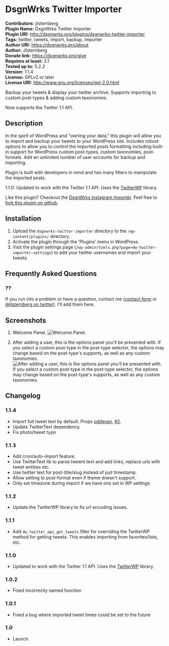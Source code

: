 # DsgnWrks Twitter Importer

**Contributors:** jtsternberg  
**Plugin Name:** DsgnWrks Twitter Importer  
**Plugin URI:** http://dsgnwrks.pro/plugins/dsgnwrks-twitter-importer  
**Tags:** twitter, tweets, import, backup, importer  
**Author URI:** https://dsgnwrks.pro/about  
**Author:** Jtsternberg  
**Donate link:** https://dsgnwrks.pro/give  
**Requires at least:** 3.1  
**Tested up to:** 5.2.2  
**Version:** 1.1.4  
**License:** GPLv2 or later  
**License URI:** http://www.gnu.org/licenses/gpl-2.0.html  

Backup your tweets & display your twitter archive. Supports importing to custom post-types & adding custom taxonomies.

Now supports the Twitter 1.1 API.

## Description

In the spirit of WordPress and "owning your data," this plugin will allow you to import and backup your tweets to your WordPress site. Includes robust options to allow you to control the imported posts formatting including built-in support for WordPress custom post-types, custom taxonomies, post-formats. Add an unlimited number of user accounts for backup and importing.

Plugin is built with developers in mind and has many filters to manipulate the imported posts.

1.1.0: Updated to work with the Twitter 1.1 API. Uses the [TwitterWP](https://github.com/jtsternberg/TwitterWP) library.

Like this plugin? Checkout the [DsgnWrks Instagram Importer](http://j.ustin.co/QbG3mQ). Feel free to [fork this plugin on github](http://j.ustin.co/QbQQ0a).

## Installation

1. Upload the `dsgnwrks-twitter-importer` directory to the `/wp-content/plugins/` directory.
2. Activate the plugin through the 'Plugins' menu in WordPress.
3. Visit the plugin settings page (`/wp-admin/tools.php?page=dw-twitter-importer-settings`) to add your twitter usernames and import your tweets.

## Frequently Asked Questions

### ??
If you run into a problem or have a question, contact me ([contact form](http://j.ustin.co/scbo43) or [@jtsternberg on twitter](http://j.ustin.co/wUfBD3)). I'll add them here.


## Screenshots

1. Welcome Panel.
![Welcome Panel.](https://github.com/jtsternberg/DsgnWrks-Twitter-Importer-WordPress-Plugin/blob/raw/screenshot-1.jpg)

2. After adding a user, this is the options panel you'll be presented with. If you select a custom post-type in the post-type selector, the options may change based on the post-type's supports, as well as any custom taxonomies.
![After adding a user, this is the options panel you'll be presented with. If you select a custom post-type in the post-type selector, the options may change based on the post-type's supports, as well as any custom taxonomies.](https://github.com/jtsternberg/DsgnWrks-Twitter-Importer-WordPress-Plugin/blob/raw/screenshot-2.jpg)


## Changelog

### 1.1.4
* Import full tweet text by default. Props [oddevan](https://github.com/oddevan), [#2](https://github.com/jtsternberg/DsgnWrks-Twitter-Importer-WordPress-Plugin/pull/2).
* Update TwitterText dependency.
* Fix photo/tweet typo

### 1.1.3
* Add cron/auto-import feature.
* Use TwitterText lib to parse tweent text and add links, replace urls with tweet entities etc.
* Use twitter text for post-title/slug instead of just timestamp.
* Allow setting to post-format even if theme doesn't support.
* Only set timezone during import if we have one set in WP settings

### 1.1.2
* Update the TwitterWP library to fix url encoding issues.

### 1.1.1
* Add `dw_twitter_api_get_tweets` filter for overriding the TwitterWP method for getting tweets. This enables importing from favorites/lists, etc.

### 1.1.0
* Updated to work with the Twitter 1.1 API. Uses the [TwitterWP](https://github.com/jtsternberg/TwitterWP) library.

### 1.0.2
* Fixed incorrectly named function

### 1.0.1
* Fixed a bug where imported tweet times could be set to the future

### 1.0
* Launch.
